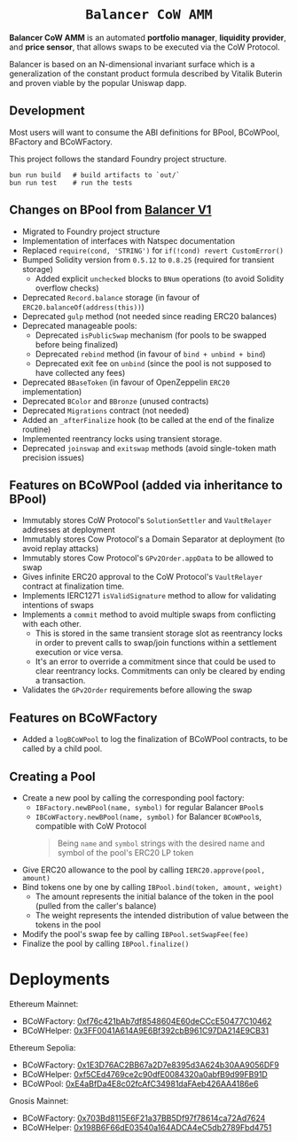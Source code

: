 <h1 align=center><code>Balancer CoW AMM</code></h1>

**Balancer CoW AMM** is an automated **portfolio manager**, **liquidity provider**, and **price sensor**, that allows swaps to be executed via the CoW Protocol.

Balancer is based on an N-dimensional invariant surface which is a generalization of the constant product formula described by Vitalik Buterin and proven viable by the popular Uniswap dapp.

## Development

Most users will want to consume the ABI definitions for BPool, BCoWPool, BFactory and BCoWFactory.

This project follows the standard Foundry project structure. 

```
bun run build   # build artifacts to `out/`
bun run test    # run the tests
```

## Changes on BPool from [Balancer V1](https://github.com/balancer/balancer-core)
- Migrated to Foundry project structure
- Implementation of interfaces with Natspec documentation
- Replaced `require(cond, 'STRING')` for `if(!cond) revert CustomError()`
- Bumped Solidity version from `0.5.12` to `0.8.25` (required for transient storage)
  - Added explicit `unchecked` blocks to `BNum` operations (to avoid Solidity overflow checks)
- Deprecated `Record.balance` storage (in favour of `ERC20.balanceOf(address(this))`)
- Deprecated `gulp` method (not needed since reading ERC20 balances)
- Deprecated manageable pools:
  - Deprecated `isPublicSwap` mechanism (for pools to be swapped before being finalized)
  - Deprecated `rebind` method (in favour of `bind + unbind + bind`)
  - Deprecated exit fee on `unbind` (since the pool is not supposed to have collected any fees)
- Deprecated `BBaseToken` (in favour of OpenZeppelin `ERC20` implementation)
- Deprecated `BColor` and `BBronze` (unused contracts)
- Deprecated `Migrations` contract (not needed)
- Added an `_afterFinalize` hook (to be called at the end of the finalize routine)
- Implemented reentrancy locks using transient storage.
- Deprecated `joinswap` and `exitswap` methods (avoid single-token math precision issues)

## Features on BCoWPool (added via inheritance to BPool)
- Immutably stores CoW Protocol's `SolutionSettler` and `VaultRelayer` addresses at deployment
- Immutably stores Cow Protocol's a Domain Separator at deployment (to avoid replay attacks)
- Immutably stores Cow Protocol's `GPv2Order.appData` to be allowed to swap
- Gives infinite ERC20 approval to the CoW Protocol's `VaultRelayer` contract at finalization time.
- Implements IERC1271 `isValidSignature` method to allow for validating intentions of swaps
- Implements a `commit` method to avoid multiple swaps from conflicting with each other.
  - This is stored in the same transient storage slot as reentrancy locks in order to prevent calls to swap/join functions within a settlement execution or vice versa.
  - It's an error to override a commitment since that could be used to clear reentrancy locks. Commitments can only be cleared by ending a transaction.
- Validates the `GPv2Order` requirements before allowing the swap

## Features on BCoWFactory
- Added a `logBCoWPool` to log the finalization of BCoWPool contracts, to be called by a child pool.

## Creating a Pool
- Create a new pool by calling the corresponding pool factory:
  - `IBFactory.newBPool(name, symbol)` for regular Balancer `BPool`s
  - `IBCoWFactory.newBPool(name, symbol)` for Balancer `BCoWPool`s, compatible with CoW Protocol
    > Being `name` and `symbol` strings with the desired name and symbol of the pool's ERC20 LP token
- Give ERC20 allowance to the pool by calling `IERC20.approve(pool, amount)`
- Bind tokens one by one by calling `IBPool.bind(token, amount, weight)`
  - The amount represents the initial balance of the token in the pool (pulled from the caller's balance)
  - The weight represents the intended distribution of value between the tokens in the pool
- Modify the pool's swap fee by calling `IBPool.setSwapFee(fee)`
- Finalize the pool by calling `IBPool.finalize()`

# Deployments
Ethereum Mainnet:
  - BCoWFactory: [0xf76c421bAb7df8548604E60deCCcE50477C10462](https://etherscan.io/address/0xf76c421bAb7df8548604E60deCCcE50477C10462)
  - BCoWHelper: [0x3FF0041A614A9E6Bf392cbB961C97DA214E9CB31](https://etherscan.io/address/0x3FF0041A614A9E6Bf392cbB961C97DA214E9CB31)

Ethereum Sepolia:
  - BCoWFactory: [0x1E3D76AC2BB67a2D7e8395d3A624b30AA9056DF9](https://sepolia.etherscan.io/address/0x1E3D76AC2BB67a2D7e8395d3A624b30AA9056DF9)
  - BCoWHelper: [0xf5CEd4769ce2c90dfE0084320a0abfB9d99FB91D](https://sepolia.etherscan.io/address/0xf5CEd4769ce2c90dfE0084320a0abfB9d99FB91D)
  - BCoWPool: [0xE4aBfDa4E8c02fcAfC34981daFAeb426AA4186e6](https://sepolia.etherscan.io/address/0xE4aBfDa4E8c02fcAfC34981daFAeb426AA4186e6)

  Gnosis Mainnet:
  - BCoWFactory: [0x703Bd8115E6F21a37BB5Df97f78614ca72Ad7624](https://gnosisscan.io/address/0x703Bd8115E6F21a37BB5Df97f78614ca72Ad7624)
  - BCoWHelper: [0x198B6F66dE03540a164ADCA4eC5db2789Fbd4751](https://gnosisscan.io/address/0x198B6F66dE03540a164ADCA4eC5db2789Fbd4751)
